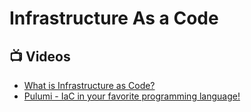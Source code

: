 # Infrastructure As a Code


## 📺 Videos
- [What is Infrastructure as Code?](https://www.youtube.com/watch?v=zWw2wuiKd5o&list=PLOspHqNVtKACSagAEeIY20NMVLNeQ1ZJx&index=3)
- [Pulumi - IaC in your favorite programming language!](https://www.youtube.com/watch?v=vIjeiDcsR3Q)